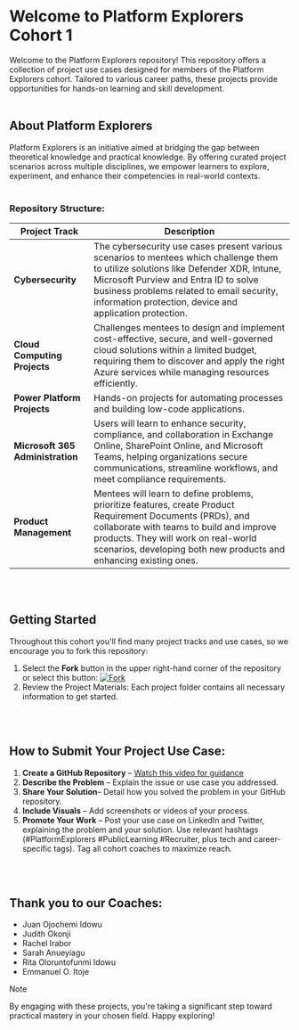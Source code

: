 # Welcome to Platform Explorers Cohort 1

Welcome to the Platform Explorers repository! This repository offers a collection of project use cases designed for members of the Platform Explorers cohort. Tailored to various career paths, these projects provide opportunities for hands-on learning and skill development.
<br> <br>

## About Platform Explorers
Platform Explorers is an initiative aimed at bridging the gap between theoretical knowledge and practical knowledge. By offering curated project scenarios across multiple disciplines, we empower learners to explore, experiment, and enhance their competencies in real-world contexts.​
<br> <br>

### Repository Structure:

| Project Track | Description |
|----------|-------------|
| **Cybersecurity** | The cybersecurity use cases present various scenarios to mentees which challenge them to utilize solutions like Defender XDR, Intune, Microsoft Purview and Entra ID to solve business problems related to email security, information protection, device and application protection. |
| **Cloud Computing Projects** | Challenges mentees to design and implement cost-effective, secure, and well-governed cloud solutions within a limited budget, requiring them to discover and apply the right Azure services while managing resources efficiently. |
| **Power Platform Projects** | Hands-on projects for automating processes and building low-code applications. |
| **Microsoft 365 Administration** | Users will learn to enhance security, compliance, and collaboration in Exchange Online, SharePoint Online, and Microsoft Teams, helping organizations secure communications, streamline workflows, and meet compliance requirements. |
| **Product Management** | Mentees will learn to define problems, prioritize features, create Product Requirement Documents (PRDs), and collaborate with teams to build and improve products. They will work on real-world scenarios, developing both new products and enhancing existing ones. |

<br> <br>

## Getting Started
 
Throughout this cohort you'll find many project tracks and use cases, so we encourage you to fork this repository:

1. Select the **Fork** button in the upper right-hand corner of the repository or select this button:
 [![Fork](https://img.shields.io/badge/Fork-Repository-blue?style=flat-square)](https://github.com/PlatformExplorers/Platform-Explorers-Cohort-1/fork)
2. Review the Project Materials: Each project folder contains all necessary information to get started.


<br> <br>

## How to Submit Your Project Use Case:
1. **Create a GitHub Repository** – [Watch this video for guidance](https://youtu.be/dhckk_ZPOk0)
2. **Describe the Problem** – Explain the issue or use case you addressed.
3. **Share Your Solution**– Detail how you solved the problem in your GitHub repository.
4. **Include Visuals** – Add screenshots or videos of your process.
5. **Promote Your Work** – Post your use case on LinkedIn and Twitter, explaining the problem and your solution. Use relevant hashtags (#PlatformExplorers #PublicLearning #Recruiter, plus tech and career-specific tags). Tag all cohort coaches to maximize reach.

<br> <br>

## Thank you to our Coaches:
<ul>
  <li> Juan Ojochemi Idowu</li>
	<li>Judith Okonji</li>	
	 <li> Rachel Irabor </li> 
	<li> Sarah Anueyiagu </li>
	<li>  Rita Oloruntofunmi Idowu</li>
	<li>Emmanuel O. Itoje </li> 
	</ul>

> [!NOTE]
> By engaging with these projects, you're taking a significant step toward practical mastery in your chosen field. Happy exploring!​
>
>
> 
>  




